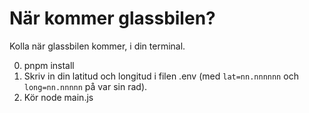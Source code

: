 # När kommer glassbilen?

Kolla när glassbilen kommer, i din terminal.

0. pnpm install
1. Skriv in din latitud och longitud i filen .env (med `lat=nn.nnnnnn` och `long=nn.nnnnn` på var sin rad).
2. Kör node main.js
